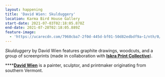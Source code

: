 ```yaml
---
layout: happening
title: 'David Wien: Skulduggery'
location: Karma Bird House Gallery
start-date: 2021-07-03T02:18:05.878Z
end-date: 2021-07-28T02:18:05.889Z
feature-image:
  - 'https://ucarecdn.com/7960cba7-2f0d-445d-bf01-50d82edbdf9a~1/nth/0/'
---
```

_Skulduggery_ by David Wien features graphite drawings, woodcuts, and a group of screenprints (made in collaboration with [**Iskra Print Collective**](https://www.iskraprint.com/)). 

****[**David Wien**](www.davidwien.com) is a painter, sculptor, and printmaker originating from southern Vermont.
